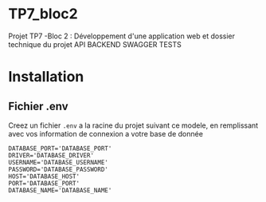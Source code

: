 # TP7_bloc2
Projet TP7 -Bloc 2 : Développement d'une application web et dossier technique du projet API BACKEND SWAGGER TESTS


# Installation

## Fichier .env

Creez un fichier `.env` a la racine du projet suivant ce modele, en remplissant avec vos information de connexion a votre base de donnée
````
DATABASE_PORT='DATABASE_PORT'
DRIVER='DATABASE_DRIVER'
USERNAME='DATABASE_USERNAME'
PASSWORD='DATABASE_PASSWORD'
HOST='DATABASE_HOST'
PORT='DATABASE_PORT'
DATABASE_NAME='DATABASE_NAME'
````